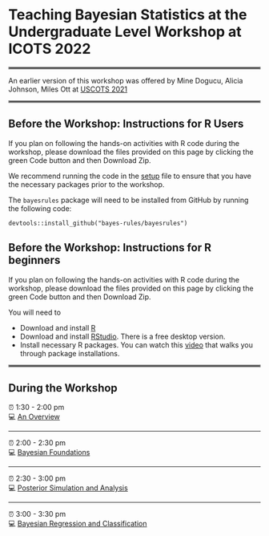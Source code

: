 # Teaching Bayesian Statistics at the Undergraduate Level Workshop at ICOTS 2022

<hr style="border:2px solid gray"> </hr>

An earlier version of this workshop was offered by Mine Dogucu, Alicia Johnson, Miles Ott at [USCOTS 2021](https://github.com/bayes-rules/uscots-2021)

<hr style="border:2px solid gray"> </hr>


## Before the Workshop: Instructions for R Users

If you plan on following the hands-on activities with R code during the workshop, please download the files provided on this page by clicking  the green Code button and then Download Zip. 

We recommend running the code in the [setup](https://github.com/bayes-rules/uscots-2021/blob/main/R/00-setup.R) file to ensure that you have the necessary packages prior to the workshop.

The `bayesrules` package will need to be installed from GitHub by running the following code:

`devtools::install_github("bayes-rules/bayesrules")`


## Before the Workshop: Instructions for R beginners

If you plan on following the hands-on activities with R code during the workshop, please download the files provided on this page by clicking  the green Code button and then Download Zip.

You will need to 

- Download and install [R](https://mirror.las.iastate.edu/CRAN/)
- Download and install [RStudio](https://www.rstudio.com/products/rstudio/download/). There is a free desktop version.
- Install necessary R packages. You can watch this [video](https://uci.yuja.com/V/Video?v=3259368&node=10932173&a=691723361&autoplay=1) that walks you through package installations.

<hr style="border:2px solid gray"> </hr>

## During the Workshop

:alarm_clock:	1:30 - 2:00 pm  
:computer: [An Overview](https://bayes-rules-uscots2021.netlify.app/slides/00-intro.html)

---

:alarm_clock:	2:00 - 2:30 pm  
:computer: [Bayesian Foundations](https://bayes-rules-uscots2021.netlify.app/slides/01-foundations.html)

---

:alarm_clock:	2:30 - 3:00 pm  
:computer: [Posterior Simulation and  Analysis](https://bayes-rules-uscots2021.netlify.app/slides/02-posterior.html)

---

:alarm_clock:	3:00 - 3:30 pm  
:computer: [Bayesian Regression and Classification](https://bayes-rules-uscots2021.netlify.app/slides/03-modeling.html)
